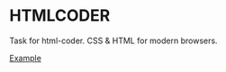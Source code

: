 # HTMLCODER #
Task for html-coder. CSS & HTML for modern browsers.

[Example](http://iamyamakin.github.io/htmlcoder)
